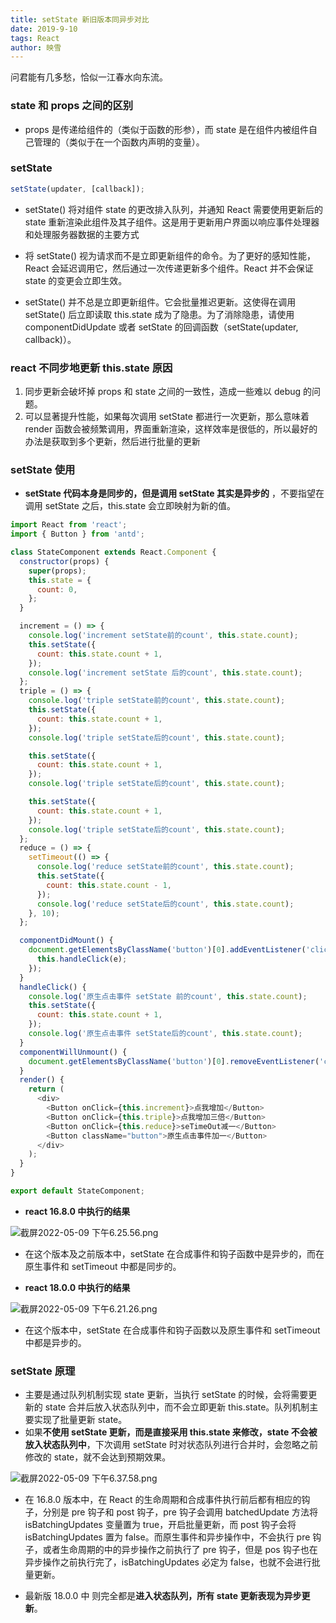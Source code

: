 ```yaml
---
title: setState 新旧版本同异步对比
date: 2019-9-10
tags: React
author: 映雪
---
```


问君能有几多愁，恰似一江春水向东流。

<!--more-->

### state 和 props 之间的区别

- props 是传递给组件的（类似于函数的形参），而 state 是在组件内被组件自己管理的（类似于在一个函数内声明的变量）。

### setState

```js
setState(updater, [callback]);
```

- setState() 将对组件 state 的更改排入队列，并通知 React 需要使用更新后的 state 重新渲染此组件及其子组件。这是用于更新用户界面以响应事件处理器和处理服务器数据的主要方式

- 将 setState() 视为请求而不是立即更新组件的命令。为了更好的感知性能，React 会延迟调用它，然后通过一次传递更新多个组件。React 并不会保证 state 的变更会立即生效。

- setState() 并不总是立即更新组件。它会批量推迟更新。这使得在调用 setState() 后立即读取 this.state 成为了隐患。为了消除隐患，请使用 componentDidUpdate 或者 setState 的回调函数（setState(updater, callback)）。

### react 不同步地更新 this.state 原因

1. 同步更新会破坏掉 props 和 state 之间的一致性，造成一些难以 debug 的问题。
2. 可以显著提升性能，如果每次调用 setState 都进行一次更新，那么意味着 render 函数会被频繁调用，界面重新渲染，这样效率是很低的，所以最好的办法是获取到多个更新，然后进行批量的更新

### setState 使用

- **setState 代码本身是同步的，但是调用 setState 其实是异步的** ，不要指望在调用 setState 之后，this.state 会立即映射为新的值。

```js
import React from 'react';
import { Button } from 'antd';

class StateComponent extends React.Component {
  constructor(props) {
    super(props);
    this.state = {
      count: 0,
    };
  }

  increment = () => {
    console.log('increment setState前的count', this.state.count);
    this.setState({
      count: this.state.count + 1,
    });
    console.log('increment setState 后的count', this.state.count);
  };
  triple = () => {
    console.log('triple setState前的count', this.state.count);
    this.setState({
      count: this.state.count + 1,
    });
    console.log('triple setState后的count', this.state.count);

    this.setState({
      count: this.state.count + 1,
    });
    console.log('triple setState后的count', this.state.count);

    this.setState({
      count: this.state.count + 1,
    });
    console.log('triple setState后的count', this.state.count);
  };
  reduce = () => {
    setTimeout(() => {
      console.log('reduce setState前的count', this.state.count);
      this.setState({
        count: this.state.count - 1,
      });
      console.log('reduce setState后的count', this.state.count);
    }, 10);
  };

  componentDidMount() {
    document.getElementsByClassName('button')[0].addEventListener('click', (e) => {
      this.handleClick(e);
    });
  }
  handleClick() {
    console.log('原生点击事件 setState 前的count', this.state.count);
    this.setState({
      count: this.state.count + 1,
    });
    console.log('原生点击事件 setState后的count', this.state.count);
  }
  componentWillUnmount() {
    document.getElementsByClassName('button')[0].removeEventListener('click');
  }
  render() {
    return (
      <div>
        <Button onClick={this.increment}>点我增加</Button>
        <Button onClick={this.triple}>点我增加三倍</Button>
        <Button onClick={this.reduce}>seTimeOut减一</Button>
        <Button className="button">原生点击事件加一</Button>
      </div>
    );
  }
}

export default StateComponent;
```

- **react 16.8.0 中执行的结果**

![截屏2022-05-09 下午6.25.56.png](/images/2022/05/09/WS4kYfLvzmgBJnh.png)

- 在这个版本及之前版本中，setState 在合成事件和钩子函数中是异步的，而在原生事件和 setTimeout 中都是同步的。

- **react 18.0.0 中执行的结果**

![截屏2022-05-09 下午6.21.26.png](/images/2022/05/09/l3Ozo4RExpUTWfM.png)

- 在这个版本中，setState 在合成事件和钩子函数以及原生事件和 setTimeout 中都是异步的。

### setState 原理

- 主要是通过队列机制实现 state 更新，当执行 setState 的时候，会将需要更新的 state 合并后放入状态队列中，而不会立即更新 this.state。队列机制主要实现了批量更新 state。
- 如果**不使用 setState 更新，而是直接采用 this.state 来修改，state 不会被放入状态队列中**，下次调用 setState 时对状态队列进行合并时，会忽略之前修改的 state，就不会达到预期效果。

![截屏2022-05-09 下午6.37.58.png](/images/2022/05/09/KR94FIGvOYPjSqM.png)

- 在 16.8.0 版本中，在 React 的生命周期和合成事件执行前后都有相应的钩子，分别是 pre 钩子和 post 钩子，pre 钩子会调用 batchedUpdate 方法将 isBatchingUpdates 变量置为 true，开启批量更新，而 post 钩子会将 isBatchingUpdates 置为 false。而原生事件和异步操作中，不会执行 pre 钩子，或者生命周期的中的异步操作之前执行了 pre 钩子，但是 pos 钩子也在异步操作之前执行完了，isBatchingUpdates 必定为 false，也就不会进行批量更新。

- 最新版 18.0.0 中 则完全都是**进入状态队列，所有 state 更新表现为异步更新**。
